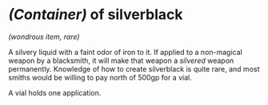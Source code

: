 # *(Container)* of silverblack
*(wondrous item, rare)* 

A silvery liquid with a faint odor of iron to it. If applied to a non-magical weapon by a blacksmith, it will make that weapon a *silvered* weapon permanently. Knowledge of how to create silverblack is quite rare, and most smiths would be willing to pay north of 500gp for a vial.

A vial holds one application.
